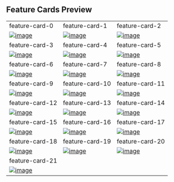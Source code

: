 ## Feature Cards Preview

<table>
  <tr>
    <td width="33.3333%">feature-card-0</td>
    <td width="33.3333%">feature-card-1</td>
    <td width="33.3333%">feature-card-2</td>
  </tr>

  
  <tr>
    <td width="33.3333%">
      <a href="https://github.com/Clueless-Community/seamless-ui/blob/main/Feature%20Cards/src/feature-card-0.html"><img src="https://i.ibb.co/dkHcYJR/image.png" alt="image" border="0"></a>
    </td>
    <td width="33.3333%">
      <a href="https://github.com/Clueless-Community/seamless-ui/blob/main/Feature%20Cards/src/feature-card-01.html"><img src="https://i.ibb.co/wrD6MJp/image.png" alt="image" border="0"></a>
    </td>
    <td width="33.3333%">
      <a href="https://github.com/Clueless-Community/seamless-ui/blob/main/Feature%20Cards/src/feature-card-02.html"><img src="https://i.ibb.co/Yd4Xp93/image.png" alt="image" border="0"></a>
    </td>
  </tr>

  <tr>
    <td width="33.3333%">feature-card-3</td>
    <td width="33.3333%">feature-card-4</td>
    <td width="33.3333%">feature-card-5</td>
  </tr>
  <tr>
    <td width="33.3333%">
    <a href="https://github.com/Clueless-Community/seamless-ui/blob/main/Feature%20Cards/src/feature-card-03.html"><img src="https://i.ibb.co/TqbTzQd/image.png" alt="image" border="0"></a>
    </td>
    <td width="33.3333%">
      <a href="https://github.com/Clueless-Community/seamless-ui/blob/main/Feature%20Cards/src/feature-card-04.html"><img src="https://i.ibb.co/6FSMm2d/image.png" alt="image" border="0"></a>
    </td>
    <td width="33.3333%">
     <a href="https://github.com/Clueless-Community/seamless-ui/blob/main/Feature%20Cards/src/feature-card-05.html"><img src="https://i.ibb.co/cJ4v9cq/image.png" alt="image" border="0"></a>
    </td>
  </tr>
  
  
  <tr>
    <td width="33.3333%">feature-card-6</td>
    <td width="33.3333%">feature-card-7</td>
    <td width="33.3333%">feature-card-8</td>
  </tr>
  <tr>
    <td width="33.3333%">
    <a href="https://github.com/Clueless-Community/seamless-ui/blob/main/Feature%20Cards/src/feature-card-06.html"><img src="https://i.ibb.co/0Dz7qsQ/image.png" alt="image" border="0"></a>
    </td>
    <td width="33.3333%">
     <a href="https://github.com/Clueless-Community/seamless-ui/blob/main/Feature%20Cards/src/feature-card-07.html"><img src="https://i.ibb.co/1Gqn5Z6/image.png" alt="image" border="0"></a>
    </td>
    <td width="33.3333%">
    <a href="https://github.com/Clueless-Community/seamless-ui/blob/main/Feature%20Cards/src/feature-card-08.html"><img src="https://i.ibb.co/ZGGFKJ0/image.png" alt="image" border="0"></a>
  </tr>

  
   <tr>
    <td width="33.3333%">feature-card-9</td>
    <td width="33.3333%">feature-card-10</td>
    <td width="33.3333%">feature-card-11</td>
  </tr>
  <tr>
    <td width="33.3333%">
    <a href="https://github.com/Clueless-Community/seamless-ui/blob/main/Feature%20Cards/src/feature-card-09.html"><img src="https://i.ibb.co/PWC54Cq/image.png" alt="image" border="0"></a>
    </td>
    <td width="33.3333%">
    <a href="https://github.com/Clueless-Community/seamless-ui/blob/main/Feature%20Cards/src/feature-card-10.html"><img src="https://i.ibb.co/HFZgrqW/image.png" alt="image" border="0"></a>
    </td>
    <td width="33.3333%">
   <a href="https://github.com/Clueless-Community/seamless-ui/blob/main/Feature%20Cards/src/feature-card-11.html"><img src="https://i.ibb.co/x2GVC1h/image.png" alt="image" border="0"></a>
  </tr>
  
  
   <tr>
    <td width="33.3333%">feature-card-12</td>
    <td width="33.3333%">feature-card-13</td>
    <td width="33.3333%">feature-card-14</td>
  </tr>
  <tr>
    <td width="33.3333%">
  <a href="https://github.com/Clueless-Community/seamless-ui/blob/main/Feature%20Cards/src/feature-card-12.html"><img src="https://i.ibb.co/ZNdyMXM/image.png" alt="image" border="0"></a>
    </td>
    <td width="33.3333%">
   <a href="https://github.com/Clueless-Community/seamless-ui/blob/main/Feature%20Cards/src/feature-card-13.html"><img src="https://i.ibb.co/r3d9ZGH/image.png" alt="image" border="0"></a>
    </td>
    <td width="33.3333%">
<a href="https://github.com/Clueless-Community/seamless-ui/blob/main/Feature%20Cards/src/feature-card-14.html"><img src="https://i.ibb.co/2hx7Ww9/image.png" alt="image" border="0"></a>
  </tr>
  
    
   <tr>
    <td width="33.3333%">feature-card-15</td>
    <td width="33.3333%">feature-card-16</td>
    <td width="33.3333%">feature-card-17</td>
  </tr>
  <tr>
    <td width="33.3333%">
 <a href="https://github.com/Clueless-Community/seamless-ui/blob/main/Feature%20Cards/src/feature-card-15.html"><img src="https://i.ibb.co/mNNXBNW/image.png" alt="image" border="0"></a>
    </td>
    <td width="33.3333%">
  <a href="https://github.com/Clueless-Community/seamless-ui/blob/main/Feature%20Cards/src/feature-card-16.html"><img src="https://i.ibb.co/VwGTjKd/image.png" alt="image" border="0"></a>
    </td>
    <td width="33.3333%">
<a href="https://github.com/Clueless-Community/seamless-ui/blob/main/Feature%20Cards/src/feature-card-17.html"><img src="https://i.ibb.co/1vTX037/image.png" alt="image" border="0"></a>
  </tr>
  
  
      
   <tr>
    <td width="33.3333%">feature-card-18</td>
    <td width="33.3333%">feature-card-19</td>
    <td width="33.3333%">feature-card-20</td>
  </tr>
  <tr>
    <td width="33.3333%">
<a href="https://github.com/Clueless-Community/seamless-ui/blob/main/Feature%20Cards/src/feature-card-18.html"><img src="https://i.ibb.co/tPh6cBq/image.png" alt="image" border="0"></a>
    </td>
    <td width="33.3333%">
 <a href="https://github.com/Clueless-Community/seamless-ui/blob/main/Feature%20Cards/src/feature-card-19.html"><img src="https://i.ibb.co/tpCJxkQ/image.png" alt="image" border="0"></a>
    </td>
    <td width="33.3333%">
<a href="https://github.com/Clueless-Community/seamless-ui/blob/main/Feature%20Cards/src/feature-card-20.html"><img src="https://i.ibb.co/ngxZyVN/image.png" alt="image" border="0"></a>
  </tr>
  
      
   <tr>
    <td width="33.3333%">feature-card-21</td>
    <td width="33.3333%"></td>
    <td width="33.3333%"></td>
  </tr>
  <tr>
    <td width="33.3333%">
 <a href="https://github.com/Clueless-Community/seamless-ui/blob/main/Feature%20Cards/src/feature-card-21.html"><img src="https://i.ibb.co/3rK9bjB/image.png" alt="image" border="0"></a>
    </td>
    <td width="33.3333%">
    </td>
    <td width="33.3333%">
  </tr>
  
  
  
  
</table>
